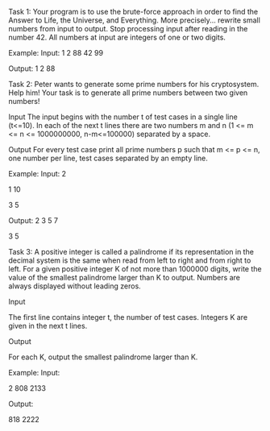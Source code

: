 Task 1:
Your program is to use the brute-force approach in order to find the Answer to Life, the Universe, and Everything. More precisely... rewrite small numbers from input to output. Stop processing input after reading in the number 42. All numbers at input are integers of one or two digits.

Example:
Input:
1
2
88
42
99

Output:
1
2
88

Task 2:
Peter wants to generate some prime numbers for his cryptosystem. Help him! Your task is to generate all prime numbers between two given numbers!

Input
The input begins with the number t of test cases in a single line (t<=10). In each of the next t lines there are two numbers m and n (1 <= m <= n <= 1000000000, n-m<=100000) separated by a space.

Output
For every test case print all prime numbers p such that m <= p <= n, one number per line, test cases separated by an empty line.

Example:
Input:
2

1 10

3 5

Output:
2
3
5
7

3
5

Task 3:
A positive integer is called a palindrome if its representation in the decimal system is the same when read from left to right and from right to left. For a given positive integer K of not more than 1000000 digits, write the value of the smallest palindrome larger than K to output. Numbers are always displayed without leading zeros.

Input

The first line contains integer t, the number of test cases. Integers K are given in the next t lines.

Output

For each K, output the smallest palindrome larger than K.

Example:
Input:

2
808
2133

Output:

818
2222
